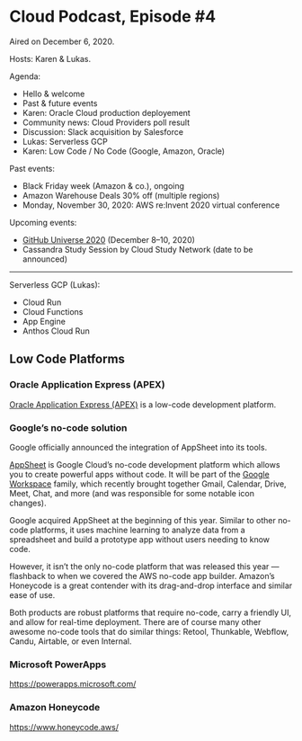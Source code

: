 # Cloud Podcast, Episode #4

Aired on December 6, 2020.

Hosts: Karen & Lukas.

Agenda:
- Hello & welcome
- Past & future events
- Karen: Oracle Cloud production deployement
- Community news: Cloud Providers poll result
- Discussion: Slack acquisition by Salesforce
- Lukas: Serverless GCP
- Karen: Low Code / No Code (Google, Amazon, Oracle)

Past events:
- Black Friday week (Amazon & co.), ongoing
- Amazon Warehouse Deals 30% off (multiple regions)
- Monday, November 30, 2020: AWS re:Invent 2020 virtual conference

Upcoming events:
- [GitHub Universe 2020](https://githubuniverse.com/) (December 8–10, 2020)
- Cassandra Study Session by Cloud Study Network (date to be announced)

---

Serverless GCP (Lukas):
- Cloud Run
- Cloud Functions
- App Engine
- Anthos Cloud Run

## Low Code Platforms

### Oracle Application Express (APEX)

[Oracle Application Express (APEX)](https://apex.oracle.com/) is a low-code development platform.

### Google’s no-code solution

Google officially announced the integration of AppSheet into its tools.

[AppSheet](https://www.appsheet.com/) is Google Cloud’s no-code development platform which allows you to create powerful apps without code. It will be part of the [Google Workspace](https://cloud.google.com/blog/products/workspace/introducing-google-workspace) family, which recently brought together Gmail, Calendar, Drive, Meet, Chat, and more (and was responsible for some notable icon changes).

Google acquired AppSheet at the beginning of this year. Similar to other no-code platforms, it uses machine learning to analyze data from a spreadsheet and build a prototype app without users needing to know code.

However, it isn’t the only no-code platform that was released this year — flashback to when we covered the AWS no-code app builder. Amazon’s Honeycode is a great contender with its drag-and-drop interface and similar ease of use.

Both products are robust platforms that require no-code, carry a friendly UI, and allow for real-time deployment. There are of course many other awesome no-code tools that do similar things: Retool, Thunkable, Webflow, Candu, Airtable, or even Internal.

### Microsoft PowerApps

https://powerapps.microsoft.com/

### Amazon Honeycode

https://www.honeycode.aws/
